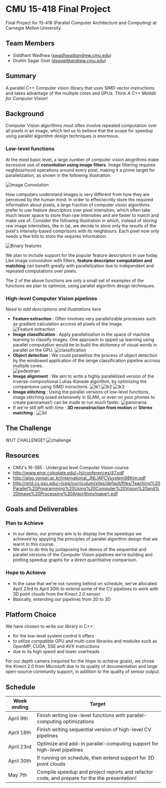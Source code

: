 # CMU 15-418 Final Project
Final Project for 15-418 (Parallel Computer Architecture and Computing) at Carnegie Mellon University.


## Team Members ##
- Siddhant Wadhwa (swadhwa@andrew.cmu.edu)
- Druhin Sagar Goel (dsgoel@andrew.cmu.edu)


## Summary ##
A parallel C++ Computer vision library that uses SIMD vector instructions and takes advantage of the multiple cores and GPUs.
Think *A C++ Matlab for Computer Vision*!

## Background ##
Computer Vision algorithms most often involve repeated computation over all pixels in an image, which led us to believe that
the scope for speedup using parallel algorithm design techniques is enormous.

### Low-level functions ###
At the most basic level, a large number of computer vision alogrithms make excessive use of **convolution using image filters**. Image filtering requires
neghbourhood operations around every pixel, making it a prime target for parallelization, as shown in the following illustration:


![Image Convolution](https://developer.apple.com/library/ios/documentation/Performance/Conceptual/vImage/Art/kernel_convolution.jpg "Image Convolution")


How computers understand images is very different from how they are perceived by the human mind. In order to effeiciecntly store 
the required information about pixels, a large fraction of computer vision algorithms prefer to use feature descriptors over 
pixel intensities, which often take much lesser space to store than raw intensities and are faster to match and make use of.
Consider the following illustration in which, instead of storing raw image intenisities, like in (a), we decide to store only the
results of the pixel's intensity-based comprisons with its neighbours. Each pixel now only needs a few bits to store the requires
information:


![Binary features](./readme_data/binary_features.png "Binary features")


We plan to include support for the popular feature descriptors in use today. Like image convolution with filters, **feature descriptor
computation and matching** can benefit greatly with parallelization due to independent and repeated computations over pixels.

The 2 of the above functions are only a small set of examples of the functions we plan to optimize, using parallel algorithm design techniques.


### High-level Computer Vision pipelines ###
*Need to add descriptions and illustrations here*
- **Feature extraction** : Often involves very parallelizable processes such as gradient calculation accross all pixels of the image.
![Feature extraction](./readme_data/corners.png "Feature extraction")
- **Image classification** : Apply parallelization in the space of machine learning to classify images. One approach to spped up learning using parallel computation would be to build the *dictionary* of visual words in parallel on the GPU.
![classification](./readme_data/classification.png "classification")
- **Object detection** : We could paralellize the process of object detection by the windowed application of the iamge classification pipeline accross multiple cores.                                               
![pedestrian](./readme_data/pedestrian.png "pedestrian")
- **Image alignment** : We aim to write a highly parallelized version of the inverse-compositional Lukas-Kanade algorithm, by optimizing the comparisons using SIMD insructions.
![lk1](./readme_data/lk1.png "lk1")
![lk2](./readme_data/lk2.png "lk2")
![lk3](./readme_data/lk3.png "lk3")
- **Image stitching** : Using the parallel versions of low-level functions, image stitching (used extensively in SLAM, or even on your phones to create panoramas!) can be made to run much faster.
![panorama](./readme_data/panorama.png "panorama")
- If we're still left with time : **3D reconstruction from motion** or **Stereo matching** :
![3d](./readme_data/3d.png "3d")


## The Challenge ##

WUT CHALLENGE? 
![challenge](./readme_data/challenge.png "challenge")


## Resources ##
- CMU's 16-385 : Undergrad level Computer Vision course
- http://www.engr.colostate.edu/~hj/conferences/47.pdf
- http://algo.yonsei.ac.kr/international_JNL/APCVsystem98Kim.pdf
- http://grid.cs.gsu.edu/~tcpp/curriculum/sites/default/files/Teaching%20Parallel%20Programming%20Using%20Computer%20Vision%20and%20Image%20Processing%20Algorithms(paper).pdf


## Goals and Deliverables ##
### Plan to Achieve ###
- In our demo, our primary aim is to display live the speedups we achieved by appyling the principles of parallel algorithm design that we learnt in this course.
- We aim to do this by juxtaposing live demos of the sequential and parallel versions of the Computer Vision pipelines we're building and plotting speedup graphs for a direct quantitative comparison.

### Hope to Achieve ###
- In the case that we're not running behind on schedule, we've allocated April 23rd to April 30th to extend some of the CV pipelines to work with 3D point clouds from the Kinect 2.0 sensor.
- Basically, extending our pipelines from 2D to 3D

## Platform Choice ##
We have chosen to write our library in C++:
- for the low-level system control it offers
- to utilize compatible GPU and multi-core libraries and modules such as OpenMP, CUDA, SSE and AVX instructions
- due to its high speed and lower overheads

For our depth camera (required for the *Hope to achieve* goals), we chose the Kinect 2.0 from Microsoft due to its quality of  documentation and large open-source community support, in addition to the quality of senosr output.

## Schedule ##

| Week ending | Target                                                                                       |
|-------------|----------------------------------------------------------------------------------------------|
| April 9th   | Finish writing low-level functions with parallel-computing optimizations                     |
| April 16th  | Finish writing sequential version of high-level CV pipelines                                 |
| April 23rd  | Optimize and add-in parallel-computing support for high-level pipelines                      |
| April 30th  | If running on schedule, then extend support for 3D point clouds                              |
| May 7th     | Compile speedup and project reports and refactor code, and prepare for the the presentation! |

